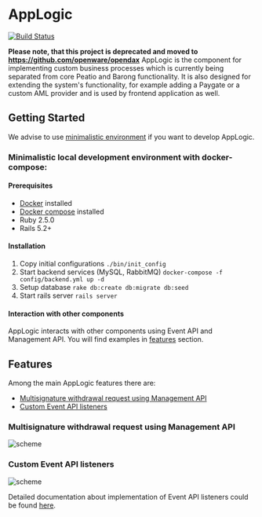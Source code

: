 # AppLogic

[![Build Status](https://travis-ci.org/rubykube/applogic.svg?branch=master)](https://travis-ci.org/rubykube/applogic)

**Please note, that this project is deprecated and moved to https://github.com/openware/opendax**
AppLogic is the component for implementing custom business processes which is currently being separated from core Peatio and Barong functionality. It is also designed for extending the system's functionality, for example adding a Paygate or a custom AML provider and is used by frontend application as well.

## Getting Started

We advise to use [minimalistic environment](#minimalistic-local-development-environment-with-docker-compose) if you want to develop AppLogic.  

### Minimalistic local development environment with docker-compose:

#### Prerequisites
* [Docker](https://docs.docker.com/install/) installed
* [Docker compose](https://docs.docker.com/compose/install/) installed
* Ruby 2.5.0
* Rails 5.2+

#### Installation

1. Copy initial configurations `./bin/init_config`
2. Start backend services (MySQL, RabbitMQ) `docker-compose -f config/backend.yml up -d`
3. Setup database `rake db:create db:migrate db:seed`
4. Start rails server `rails server`

#### Interaction with other components

AppLogic interacts with other components using Event API and Management API. You will find examples in [features](#features) section.

## Features

Among the main AppLogic features there are:

* [Multisignature withdrawal request using Management API](#multisignature-withdrawal-request-using-management-api)
* [Custom Event API listeners](#custom-event-api-listeners)

### Multisignature withdrawal request using Management API

![scheme](doc/assets/multi_signature_withdrawal_request.png)

### Custom Event API listeners

![scheme](doc/assets/event_api_listeners_flow.png)

Detailed documentation about implementation of Event API listeners could be found [here](doc/examples/using_event_api.md).
